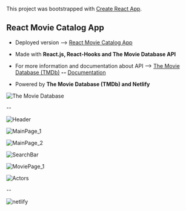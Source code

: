 This project was bootstrapped with [Create React App](https://github.com/facebook/create-react-app).

## React Movie Catalog App

* Deployed version --> [React Movie Catalog App](cranky-yalow-f983a7.netlify.app/)

* Made with **React.js, React-Hooks and The Movie Database API**

* For more information and documentation about API -->  [The Movie Database (TMDb)](https://www.themoviedb.org/) **--** [Documentation](https://www.themoviedb.org/documentation/api)

* Powered by **The Movie Database (TMDb) and Netlify**

![The Movie Database](https://www.underconsideration.com/brandnew/archives/the_movie_db_logo_before_after.png)

--

![Header](https://github.com/Bgstatic/ReactMovieApp/blob/master/readme_img/Header.png)

![MainPage_1](https://github.com/Bgstatic/ReactMovieApp/blob/master/readme_img/MainPage_1.png)

![MainPage_2](https://github.com/Bgstatic/ReactMovieApp/blob/master/readme_img/MainPage_2.png)

![SearchBar](https://github.com/Bgstatic/ReactMovieApp/blob/master/readme_img/SearchBar.png)

![MoviePage_1](https://github.com/Bgstatic/ReactMovieApp/blob/master/readme_img/MoviePage_1.png)

![Actors](https://github.com/Bgstatic/ReactMovieApp/blob/master/readme_img/Actors.png)

--

![netlify](https://blog.back4app.com/wp-content/uploads/2019/11/netlify-alternatives-1140x515.png)



